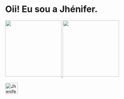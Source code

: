 
# Oii! Eu sou a Jhénifer.

 <div>
  <a href="https://github.com/JheniferMatos">
  <img height="180em" src="https://github-readme-stats.vercel.app/api?username=JheniferMatos&count_private=true&show_icons=true&theme=gotham&include_all_commits"/>
  <img height="180em" src="https://github-readme-stats.vercel.app/api/top-langs/?username=JheniferMatos&layout=compact&theme=gotham&include_all_commits"/>
</div>


<div style="display: inline_block"><br>
 <img align="center" alt="Jhenifer-Py" height="35" width="40"
src="https://cdn.jsdelivr.net/gh/devicons/devicon@v2.12.0/devicon.min.css">
</div>     

